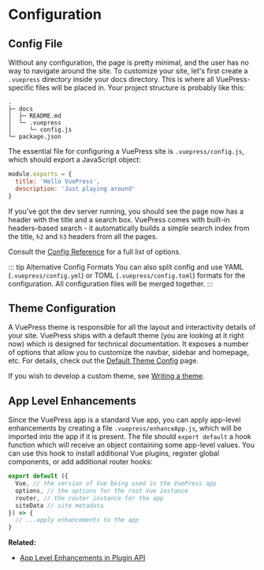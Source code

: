 # Configuration

## Config File

Without any configuration, the page is pretty minimal, and the user has no way to navigate around the site. To customize your site, let's first create a `.vuepress` directory inside your docs directory. This is where all VuePress-specific files will be placed in. Your project structure is probably like this:

```
.
├─ docs
│  ├─ README.md
│  └─ .vuepress
│     └─ config.js
└─ package.json
```

The essential file for configuring a VuePress site is `.vuepress/config.js`, which should export a JavaScript object:

``` js
module.exports = {
  title: 'Hello VuePress',
  description: 'Just playing around'
}
```

If you've got the dev server running, you should see the page now has a header with the title and a search box. VuePress comes with built-in headers-based search - it automatically builds a simple search index from the title, `h2` and `h3` headers from all the pages.

Consult the [Config Reference](../config/README.md) for a full list of options.

::: tip Alternative Config Formats
You can also split config and use YAML (`.vuepress/config.yml`) or TOML (`.vuepress/config.toml`) formats for the configuration. All configuration files will be merged together.
:::

## Theme Configuration

A VuePress theme is responsible for all the layout and interactivity details of your site. VuePress ships with a default theme (you are looking at it right now) which is designed for technical documentation. It exposes a number of options that allow you to customize the navbar, sidebar and homepage, etc. For details, check out the [Default Theme Config](../theme/default-theme-config.md) page.

If you wish to develop a custom theme, see [Writing a theme](../theme/writing-a-theme.md).

## App Level Enhancements

Since the VuePress app is a standard Vue app, you can apply app-level enhancements by creating a file `.vuepress/enhanceApp.js`, which will be imported into the app if it is present. The file should `export default` a hook function which will receive an object containing some app-level values. You can use this hook to install additional Vue plugins, register global components, or add additional router hooks:

``` js
export default ({
  Vue, // the version of Vue being used in the VuePress app
  options, // the options for the root Vue instance
  router, // the router instance for the app
  siteData // site metadata
}) => {
  // ...apply enhancements to the app
}
```

**Related:**

- [App Level Enhancements in Plugin API](../plugin/option-api.md#enhanceappfiles)
